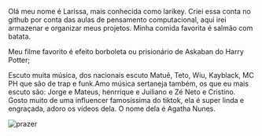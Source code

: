 
 Olá meu nome é Larissa, mais conhecida como larikey. 
 Criei essa conta no github por conta das aulas de pensamento computacional, aqui irei armazenar e organizar meus projetos. 
 Minha comida favorita é salmão com batata.

 Meu filme favorito é efeito borboleta ou prisionário de Askaban do Harry Potter;

Escuto muita música, dos nacionais escuto Matuê, Teto, Wiu, Kayblack, MC PH que são de trap e funk.Amo música sertaneja também, os que eu mais escuto são: Jorge e Mateus, henrrique e Juiliano e Zé Neto e Cristino. 
Gosto muito de uma influencer famosíssima do tiktok, ela é super linda e engraçada, adoro os vídeos dela. O nome dela é Agatha Nunes.

![prazer](https://media.tenor.com/ZsS1T7_OVT4AAAAM/agatha-nunes-borboleta.gif)

